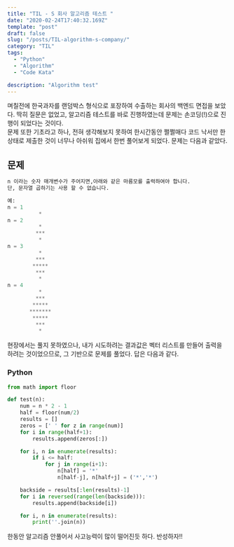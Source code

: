 ```yaml
---
title: "TIL - S 회사 알고리즘 테스트 "
date: "2020-02-24T17:40:32.169Z"
template: "post"
draft: false
slug: "/posts/TIL-algorithm-s-company/"
category: "TIL"
tags:
  - "Python"
  - "Algorithm"
  - "Code Kata"

description: "Algorithm test"
---
```


며칠전에 한국과자를 랜덤박스 형식으로 포장하여 수출하는 회사의 백엔드 면접을 보았다. 딱히 질문은 없었고, 알고리즘 테스트를 바로 진행하였는데 문제는 손코딩(!)으로 진행이 되었다는 것이다.</br>
문제 또한 기초라고 하나, 전혀 생각해보지 못하여 한시간동안 쩔쩔매다 코드 낙서만 한 상태로 제출한 것이 너무나 아쉬워 집에서 한번 풀어보게 되었다. 문제는 다음과 같았다.

## 문제

```Python
n 이라는 숫자 매개변수가 주어지면,아래와 같은 마름모를 출력하여야 합니다.
단, 문자열 곱하기는 사용 할 수 없습니다.

예:
n = 1
          *
n = 2
          *
         ***
          *
n = 3
          *
         ***
        *****
         ***
          *
n = 4
          *
         ***
        *****
       *******
        *****
         ***
          *
```

현장에서는 풀지 못하였으나, 내가 시도하려는 결과값은 벡터 리스트를 만들어 출력을 하려는 것이었으므로, 그 기반으로 문제를 풀었다. 답은 다음과 같다.

### Python

```Python
from math import floor

def test(n):
    num = n * 2 - 1
    half = floor(num/2)
    results = []
    zeros = [' ' for z in range(num)]
    for i in range(half+1):
        results.append(zeros[:])

    for i, n in enumerate(results):
        if i <= half:
            for j in range(i+1):
                n[half] = '*'
                n[half-j], n[half+j] = ('*','*')

    backside = results[:len(results)-1]
    for i in reversed(range(len(backside))):
        results.append(backside[i])

    for i, n in enumerate(results):
        print(''.join(n))
```

한동안 알고리즘 안풀어서 사고능력이 많이 떨어진듯 하다. 반성하자!!
